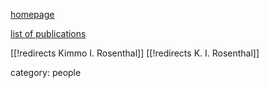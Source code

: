 
[homepage](http://www.math.union.edu/people/faculty/rosenthk.html)

[list of publications](http://www.math.union.edu/people/faculty/publications/rosenthk.html)

[[!redirects Kimmo I. Rosenthal]]
[[!redirects K. I. Rosenthal]]

category: people